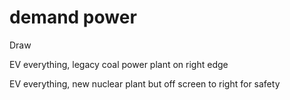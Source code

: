 # demand power

Draw

EV everything, legacy coal power plant on right edge

EV everything, new nuclear plant but off screen to right for safety